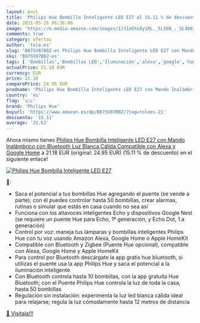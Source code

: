 ```yaml
---
layout: post
title: 'Philips Hue Bombilla Inteligente LED E27 al 15.11 % de descuento'
date: 2021-05-26 06:36:06
image: 'https://m.media-amazon.com/images/I/31oEhi8y1RL._SL500_._SL400_.jpg'
comments: true
category: ofertas
author: 'tole.es'
slug: 'B07SV87BBZ-es Philips Hue Bombilla Inteligente LED E27 con Mando...'
sku: 'B07SV87BBZ-es'
tags: [ 'Bombillas','Bombillas LED','Iluminación','alexa','google','home','hue','philips','philips hue', ]
actualPrice: 21.18 EUR
currency: EUR
price: 21.18
comparePrice: 24.95 EUR
prodname: 'Philips Hue Bombilla Inteligente LED E27 con Mando Inalámbrico  con Bluetooth  Luz Blanca Cálida  Compatible con Alexa y Google Home'
country: 'es'
flag: '🇪🇸'
brand: 'Philips Hue'
buyurl: 'https://www.amazon.es/dp/B07SV87BBZ/?tag=tolees-21'
descuento: '15.11'
average: '21.62'
---
```


Ahora mismo tienes [Philips Hue Bombilla Inteligente LED E27 con Mando Inalámbrico  con Bluetooth  Luz Blanca Cálida  Compatible con Alexa y Google Home](https://www.amazon.es/dp/B07SV87BBZ/?tag=tolees-21) a 21.18 EUR (original: 24.95 EUR) (15.11 %  de descuento) en el siguiente enlace!

[![Philips Hue Bombilla Inteligente LED E27](https://m.media-amazon.com/images/I/31oEhi8y1RL._SL500_._SL400_.jpg)](https://www.amazon.es/dp/B07SV87BBZ/?tag=tolees-21)

🔎:

- Saca el potencial a tus bombillas Hue agregando el puente (se vende a parte); con él puedes controlar hasta 50 bombillas, crear alarmas, rutinas o simular que estás en casa cuando no sea así
- Funciona con los altavoces inteligentes Echo y dispositivos Google Nest (se requiere un puente Hue para Echo, 1ª generación, y Echo Dot, 1.a generación)
- Control por voz: maneja tus lámparas y bombillas inteligentes Philips Hue con tu voz usando Amazon Alexa, Google Home o Apple HomeKit
- Compatible con Bluetooth y Zigbee (Puente Hue opcional), compatible con Alexa, Google Home y Apple HomeKit
- Para control por Bluetooth descárgate la app gratis hue bluetooth, si utilizas el puente usa la app Philips Hue y saca el potencial a la iluminación inteligente
- Con Bluetooth controla hasta 10 bombillas, con la app gratuita Hue Bluetooth; con el Puente Philips Hue controla la luz de toda la casa, hasta 50 bombillas
- Regulación sin instalación: experimenta la luz led blanca cálida ideal para relajarse; regula la luz cómodamente hasta 12 metros de distancia

[🛒 Visítala!!!](https://www.amazon.es/dp/B07SV87BBZ/?tag=tolees-21)
